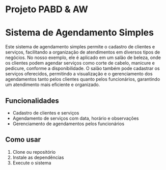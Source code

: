 # Projeto PABD & AW
# Sistema de Agendamento Simples

Este sistema de agendamento simples permite o cadastro de clientes e serviços, facilitando a organização de atendimentos em diversos tipos de negócios. No nosso exemplo, ele é aplicado em um salão de beleza, onde os clientes podem agendar serviços como corte de cabelo, manicure e pedicure, conforme a disponibilidade. O salão também pode cadastrar os serviços oferecidos, permitindo a visualização e o gerenciamento dos agendamentos tanto pelos clientes quanto pelos funcionários, garantindo um atendimento mais eficiente e organizado.

## Funcionalidades

- Cadastro de clientes e serviços
- Agendamento de serviços com data, horário e observações
- Gerenciamento de agendamentos pelos funcionários

## Como usar

1. Clone ou repositório
2. Instale as dependências
3. Execute o sistema
